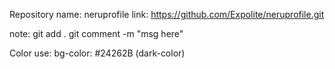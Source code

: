 Repository name:    neruprofile
link: https://github.com/Expolite/neruprofile.git


note: 
git add .
git comment -m "msg here"



Color use:
bg-color: #24262B (dark-color)